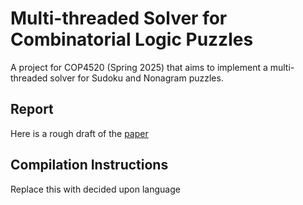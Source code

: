 # Multi-threaded Solver for Combinatorial Logic Puzzles
A project for COP4520 (Spring 2025) that aims to implement a multi-threaded solver for Sudoku and Nonagram puzzles. 

## Report 
Here is a rough draft of the [paper](https://docs.google.com/document/d/1dcpnFOEYQ8LSIxTercKv7PKMg142GDkCQVmDmy0G9bc/edit?usp=sharing)

## Compilation Instructions
Replace this with decided upon language
